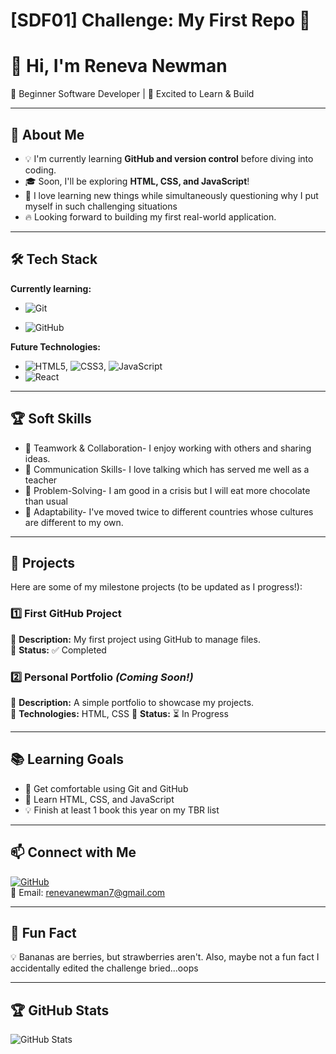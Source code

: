 # [SDF01] Challenge: My First Repo 🚀

# 👋 Hi, I'm Reneva Newman

🌱 Beginner Software Developer | 🚀 Excited to Learn & Build

---

## 🎯 About Me

- 💡 I'm currently learning **GitHub and version control** before diving into coding.
- 🎓 Soon, I'll be exploring **HTML, CSS, and JavaScript**!
- 🤖 I love learning new things while simultaneously questioning why I put myself in such challenging situations
- 🔥 Looking forward to building my first real-world application.

---

## 🛠️ Tech Stack

**Currently learning:**

- ![Git](https://img.shields.io/badge/-Git-F05032?style=flat&logo=git&logoColor=white)

- ![GitHub](https://img.shields.io/badge/-GitHub-181717?style=flat-circle&logo=github)

**Future Technologies:**

- ![HTML5](https://img.shields.io/badge/-HTML5-black?style=flat-circle&logo=html5&logoColor=white), ![CSS3](https://img.shields.io/badge/-CSS3-black?style=flat-circle&logo=css3), ![JavaScript](https://img.shields.io/badge/-JavaScript-black?style=flat-circle&logo=javascript)
- ![React](https://img.shields.io/badge/-React-black?style=flat-circle&logo=react)

---

## 🏆 Soft Skills

- 🤝 Teamwork & Collaboration- I enjoy working with others and sharing ideas. 
- 📢 Communication Skills- I love talking which has served me well as a teacher
- 🎯 Problem-Solving- I am good in a crisis but I will eat more chocolate than usual
- 🚀 Adaptability- I've moved twice to different countries whose cultures are different to my own. 

---

## 📌 Projects

Here are some of my milestone projects (to be updated as I progress!):

### **1️⃣ First GitHub Project**

🔹 **Description:** My first project using GitHub to manage files.  
🔹 **Status:** ✅ Completed

### **2️⃣ Personal Portfolio** _(Coming Soon!)_

🔹 **Description:** A simple portfolio to showcase my projects.  
🔹 **Technologies:** HTML, CSS
🔹 **Status:** ⏳ In Progress

---

## 📚 Learning Goals

- 🚀 Get comfortable using Git and GitHub
- 🎨 Learn HTML, CSS, and JavaScript
- 💡 Finish at least 1 book this year on my TBR list

---

## 📫 Connect with Me

[![GitHub](https://img.shields.io/badge/-GitHub-181717?style=flat&logo=github&logoColor=white)](https://github.com/Reneva-dev)    
📧 Email: [renevanewman7@gmail.com](mailto:youremail@example.com)

---

## 🚀 Fun Fact

💡 Bananas are berries, but strawberries aren't. Also, maybe not a fun fact I accidentally edited the challenge bried...oops

---

## 🏆 GitHub Stats

![GitHub Stats](https://github-readme-stats.vercel.app/api?username=yourusername&show_icons=true&theme=radical)
